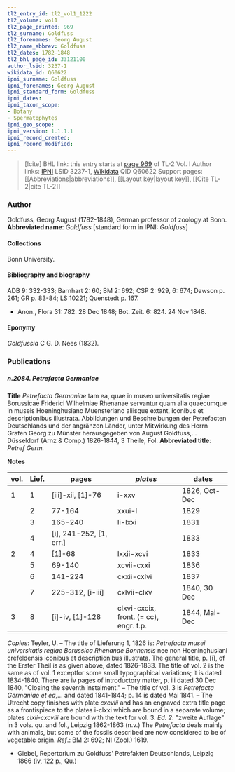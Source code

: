 ```yaml
---
tl2_entry_id: tl2_vol1_1222
tl2_volume: vol1
tl2_page_printed: 969
tl2_surname: Goldfuss
tl2_forenames: Georg August
tl2_name_abbrev: Goldfuss
tl2_dates: 1782-1848
tl2_bhl_page_id: 33121100
author_lsid: 3237-1
wikidata_id: Q60622
ipni_surname: Goldfuss
ipni_forenames: Georg August
ipni_standard_form: Goldfuss
ipni_dates: 
ipni_taxon_scope: 
- Botany
- Spermatophytes
ipni_geo_scope: 
ipni_version: 1.1.1.1
ipni_record_created: 
ipni_record_modified:
---
```


> [!cite] BHL link: this entry starts at [page 969](https://www.biodiversitylibrary.org/page/33121100) of TL-2 Vol. I
> Author links: [IPNI](https://www.ipni.org/a/3237-1) LSID 3237-1, [Wikidata](https://www.wikidata.org/wiki/Q60622) QID Q60622
> Support pages: [[Abbreviations|abbreviations]], [[Layout key|layout key]], [[Cite TL-2|cite TL-2]]

### Author

Goldfuss, Georg August (1782-1848), German professor of zoology at Bonn. 
**Abbreviated name**: *Goldfuss* \[standard form in IPNI: *Goldfuss*\]

#### Collections

Bonn University.

#### Bibliography and biography

ADB 9: 332-333; Barnhart 2: 60; BM 2: 692; CSP 2: 929, 6: 674; Dawson p. 261; GR p. 83-84; LS 10221; Quenstedt p. 167.
- Anon., Flora 31: 782. 28 Dec 1848; Bot. Zeit. 6: 824. 24 Nov 1848.

#### Eponymy

*Goldfussia* C G. D. Nees (1832).

### Publications

##### n.2084. Petrefacta Germaniae

**Title**
*Petrefacta Germaniae* tam ea, quae in museo universitatis regiae Borussicae Friderici Wilhelmiae Rhenanae servantur quam alia quaecumque in museis Hoeninghusiano Muensteriano aliisque extant, iconibus et descriptionibus illustrata. Abbildungen und Beschreibungen der Petrefacten Deutschlands und der angränzen Länder, unter Mitwirkung des Herrn Grafen Georg zu Münster herausgegeben von August Goldfuss,... Düsseldorf (Arnz & Comp.) 1826-1844, 3 Theile, Fol.
**Abbreviated title**: *Petref Germ.*

**Notes**

|vol.	|Lief.	|pages	|*plates*	|dates|
|---	|---	|---	|---	|---	|
|1	|1	|\[iii\]-xii, \[1\]-76	|i-xxv	|1826, Oct-Dec|
|	|2	|77-164	|xxui-l	|1829|
|	|3	|165-240	|li-lxxi	|1831|
|	|4	|\[i\], 241-252, \[1, err.\]	|	|1833|
|2	|4	|\[1\]-68	|lxxii-xcvi	|1833|
|	|5	|69-140	|xcvii-cxxi	|1836|
|	|6	|141-224	|cxxii-cxlvi	|1837|
|	|7	|225-312, \[i-iii\]	|cxlvii-clxv	|1840, 30 Dec|
|3	|8	|\[i\]-iv, \[1\]-128	|clxvi-cxcix,<br/>front. (= cc), engr. t.p.	|1844, Mai-Dec|

*Copies*: Teyler, U. – The title of Lieferung 1, 1826 is: *Petrefacta musei universitatis regiae Borussica Rhenanae Bonnensis* nee non Hoeninghusiani crefeldensis iconibus et descriptionibus illustrata. The general title, p. \[i\], of the Erster Theil is as given above, dated 1826-1833. The title of vol. 2 is the same as of vol. 1 exceptfor some small typographical variations; it is dated 1834-1840. There are iv pages of introductory matter, p. iii dated 30 Dec 1840, "Closing the seventh instalment." – The title of vol. 3 is *Petrefacta Germaniae et ea*,... and dated 1841-1844; p. 14 is dated Mai 1841. – The Utrecht copy finishes with plate *cxcviii* and has an engraved extra title page as a frontispiece to the plates i-clxxi which are bound in a separate volume; plates *clxii-cxcviii* are bound with the text for vol. 3.
*Ed. 2*: "zweite Auflage" in 3 vols. qu. and fol., Leipzig 1862-1863 (n.v.) The *Petrefacta* deals mainly with animals, but some of the fossils described are now considered to be of vegetable origin.
*Ref*.: BM 2: 692; NI (Zool.) 1619.
- Giebel, Repertorium zu Goldfuss' Petrefakten Deutschlands, Leipzig 1866 (iv, 122 p., Qu.)

